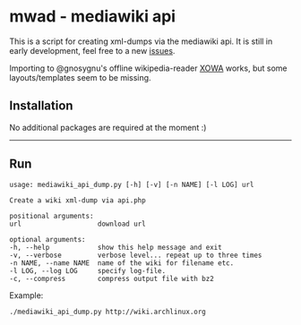 # mwad - mediawiki api


This is a script for creating xml-dumps via the mediawiki api.
It is still in early development, feel free to a new [issues](https://github.com/Mattze96/mwad/issues).

Importing to @gnosygnu's offline wikipedia-reader [XOWA](https://github.com/gnosygnu/xowa) works, but some layouts/templates seem to be missing.

## Installation
No additional packages are required at the moment :)

---


## Run
```
usage: mediawiki_api_dump.py [-h] [-v] [-n NAME] [-l LOG] url

Create a wiki xml-dump via api.php

positional arguments:
url                   download url

optional arguments:
-h, --help            show this help message and exit
-v, --verbose         verbose level... repeat up to three times
-n NAME, --name NAME  name of the wiki for filename etc.
-l LOG, --log LOG     specify log-file.
-c, --compress        compress output file with bz2
```


Example:

    ./mediawiki_api_dump.py http://wiki.archlinux.org
